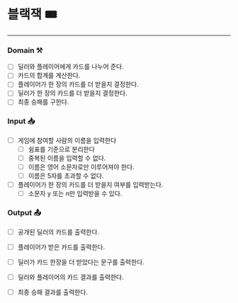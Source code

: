 # 블랙잭 🎟️

---

### Domain ⚒️
- [ ] 딜러와 플레이어에게 카드를 나누어 준다.
- [ ] 카드의 합계를 계산한다.
- [ ] 플레이어가 한 장의 카드를 더 받을지 결정한다.
- [ ] 딜러가 한 장의 카드를 더 받을지 결정한다.
- [ ] 최종 승패를 구한다.

### Input 📥
- [ ] 게임에 참여할 사람의 이름을 입력한다
    - [ ] 쉼표를 기준으로 분리한다
    - [ ] 중복된 이름을 입력할 수 없다.
    - [ ] 이름은 영어 소문자로만 이루어져야 한다.
    - [ ] 이름은 5자를 초과할 수 없다.
- [ ] 플레이어가 한 장의 카드를 더 받을지 여부를 입력받는다.
    - [ ] 소문자 y 또는 n만 입력받을 수 있다.

### Output 📤
- [ ] 공개된 딜러의 카드를 출력한다.
- [ ] 플레이어가 받은 카드를 출력한다.
- [ ] 딜러가 카드 한장을 더 받았다는 문구를 출력한다.
- [ ] 딜러와 플레이어의 카드 결과를 출력한다.
- [ ] 최종 승패 결과를 출력한다.

